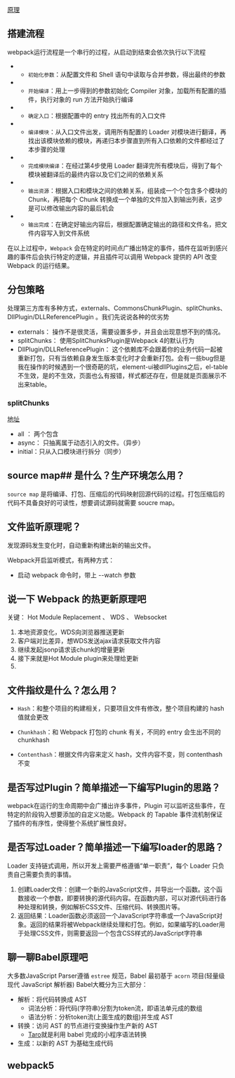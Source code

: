 [原理](https://juejin.cn/post/6844904046294204429)
## 搭建流程


webpack运行流程是一个串行的过程，从启动到结束会依次执行以下流程

- -   `初始化参数`：从配置文件和 Shell 语句中读取与合并参数，得出最终的参数
- -   `开始编译`：用上一步得到的参数初始化 Compiler 对象，加载所有配置的插件，执行对象的 run 方法开始执行编译
- -   `确定入口`：根据配置中的 entry 找出所有的入口文件
- -   `编译模块`：从入口文件出发，调用所有配置的 Loader 对模块进行翻译，再找出该模块依赖的模块，再递归本步骤直到所有入口依赖的文件都经过了本步骤的处理
- -   `完成模块编译`：在经过第4步使用 Loader 翻译完所有模块后，得到了每个模块被翻译后的最终内容以及它们之间的依赖关系
- -   `输出资源`：根据入口和模块之间的依赖关系，组装成一个个包含多个模块的 Chunk，再把每个 Chunk 转换成一个单独的文件加入到输出列表，这步是可以修改输出内容的最后机会
- -   `输出完成`：在确定好输出内容后，根据配置确定输出的路径和文件名，把文件内容写入到文件系统

在以上过程中，`Webpack` 会在特定的时间点广播出特定的事件，插件在监听到感兴趣的事件后会执行特定的逻辑，并且插件可以调用 Webpack 提供的 API 改变 Webpack 的运行结果。

## 分包策略

处理第三方库有多种方式，externals、CommonsChunkPlugin、splitChunks、DllPlugin/DLLReferencePlugin 。我们先说说各种的优劣势

-  externals： 操作不是很灵活，需要设置多步，并且会出现意想不到的情况。
-  splitChunks： 使用SplitChunksPlugin是Webpack 4的默认行为
-  DllPlugin/DLLReferencePlugin： 这个依赖库不会跟着你的业务代码一起被 重新打包，只有当依赖自身发生版本变化时才会重新打包。会有一些bug但是我在操作的时候遇到一个很奇葩的坑，element-ui被dllPlugins之后，el-table不生效，是的不生效，页面也么有报错，样式都还存在，但是就是页面展示不出来table。
### splitChunks
[地址](https://juejin.cn/post/6844904195737255943)
- all ： 两个包含
- async： 只抽离属于动态引入的文件。（异步）
- initial：只从入口模块进行拆分（同步）
## source map## 是什么？生产环境怎么用？

`source map` 是将编译、打包、压缩后的代码映射回源代码的过程。打包压缩后的代码不具备良好的可读性，想要调试源码就需要 soucre map。

## 文件监听原理呢？

发现源码发生变化时，自动重新构建出新的输出文件。

Webpack开启监听模式，有两种方式：

-   启动 webpack 命令时，带上 --watch 参数

## 说一下 Webpack 的热更新原理吧

关键： Hot Module Replacement 、 WDS 、 Websocket

1. 本地资源变化，WDS向浏览器推送更新
2. 客户端对比差异，想WDS发送ajax请求获取文件内容
3. 继续发起jsonp请求该chunk的增量更新
4. 接下来就是Hot Module plugin来处理给更新
5. 
## 文件指纹是什么？怎么用？

-   `Hash`：和整个项目的构建相关，只要项目文件有修改，整个项目构建的 hash 值就会更改
    
-   `Chunkhash`：和 Webpack 打包的 chunk 有关，不同的 entry 会生出不同的 chunkhash
    
-   `Contenthash`：根据文件内容来定义 hash，文件内容不变，则 contenthash 不变

## 是否写过Plugin？简单描述一下编写Plugin的思路？

webpack在运行的生命周期中会广播出许多事件，Plugin 可以监听这些事件，在特定的阶段钩入想要添加的自定义功能。Webpack 的 Tapable 事件流机制保证了插件的有序性，使得整个系统扩展性良好。

## 是否写过Loader？简单描述一下编写loader的思路？

Loader 支持链式调用，所以开发上需要严格遵循“单一职责”，每个 Loader 只负责自己需要负责的事情。

1.  创建Loader文件：创建一个新的JavaScript文件，并导出一个函数。这个函数接收一个参数，即要转换的源代码内容。在函数内部，可以对源代码进行各种处理和转换，例如解析CSS文件、压缩代码、转换图片等。
2. 返回结果：Loader函数必须返回一个JavaScript字符串或一个JavaScript对象。返回的结果将被Webpack继续处理和打包。例如，如果编写的Loader用于处理CSS文件，则需要返回一个包含CSS样式的JavaScript字符串

## 聊一聊Babel原理吧

大多数JavaScript Parser遵循 `estree` 规范，Babel 最初基于 `acorn` 项目(轻量级现代 JavaScript 解析器) Babel大概分为三大部分：

-   解析：将代码转换成 AST
    -   词法分析：将代码(字符串)分割为token流，即语法单元成的数组
    -   语法分析：分析token流(上面生成的数组)并生成 AST
-   转换：访问 AST 的节点进行变换操作生产新的 AST
    -   [Taro](https://link.juejin.cn?target=https%3A%2F%2Fgithub.com%2FNervJS%2Ftaro%2Fblob%2Fmaster%2Fpackages%2Ftaro-transformer-wx%2Fsrc%2Findex.ts%23L15 "https://github.com/NervJS/taro/blob/master/packages/taro-transformer-wx/src/index.ts#L15")就是利用 babel 完成的小程序语法转换
-   生成：以新的 AST 为基础生成代码


## webpack5

